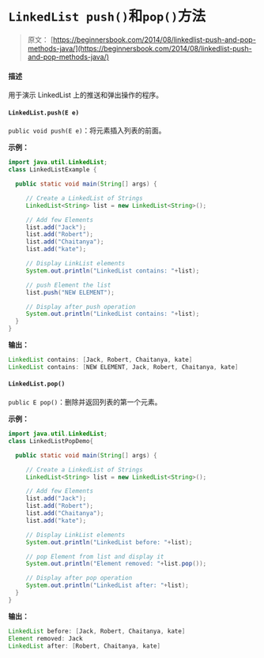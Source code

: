 # `LinkedList push()`和`pop()`方法

> 原文： [https://beginnersbook.com/2014/08/linkedlist-push-and-pop-methods-java/](https://beginnersbook.com/2014/08/linkedlist-push-and-pop-methods-java/)

#### 描述

用于演示 LinkedList 上的推送和弹出操作的程序。

#### `LinkedList.push(E e)`

`public void push(E e)`：将元素插入列表的前面。

**示例：**

```java
import java.util.LinkedList;
class LinkedListExample {

  public static void main(String[] args) {

     // Create a LinkedList of Strings
     LinkedList<String> list = new LinkedList<String>();

     // Add few Elements
     list.add("Jack");
     list.add("Robert");
     list.add("Chaitanya");
     list.add("kate");

     // Display LinkList elements
     System.out.println("LinkedList contains: "+list);

     // push Element the list
     list.push("NEW ELEMENT");

     // Display after push operation
     System.out.println("LinkedList contains: "+list);
  }
}
```

**输出：**

```java
LinkedList contains: [Jack, Robert, Chaitanya, kate]
LinkedList contains: [NEW ELEMENT, Jack, Robert, Chaitanya, kate]
```

#### `LinkedList.pop()`

`public E pop()`：删除并返回列表的第一个元素。

**示例：**

```java
import java.util.LinkedList;
class LinkedListPopDemo{

  public static void main(String[] args) {

     // Create a LinkedList of Strings
     LinkedList<String> list = new LinkedList<String>();

     // Add few Elements
     list.add("Jack");
     list.add("Robert");
     list.add("Chaitanya");
     list.add("kate");

     // Display LinkList elements
     System.out.println("LinkedList before: "+list);

     // pop Element from list and display it
     System.out.println("Element removed: "+list.pop());

     // Display after pop operation
     System.out.println("LinkedList after: "+list);
  }
}
```

**输出：**

```java
LinkedList before: [Jack, Robert, Chaitanya, kate]
Element removed: Jack
LinkedList after: [Robert, Chaitanya, kate]
```